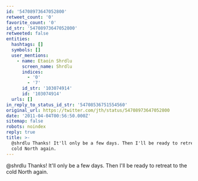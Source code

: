 ```yaml
---
id: '54708973647052800'
retweet_count: '0'
favorite_count: '0'
id_str: '54708973647052800'
retweeted: false
entities:
  hashtags: []
  symbols: []
  user_mentions:
    - name: Etaoin Shrdlu
      screen_name: Shrdlu
      indices:
        - '0'
        - '7'
      id_str: '103074914'
      id: '103074914'
  urls: []
in_reply_to_status_id_str: '54708536751554560'
original_url: https://twitter.com/jth/status/54708973647052800
date: '2011-04-04T00:56:50.000Z'
sitemap: false
robots: noindex
reply: true
title: >-
  @shrdlu Thanks! It'll only be a few days. Then I'll be ready to retreat to the
  cold North again.
---
```


@shrdlu Thanks! It'll only be a few days. Then I'll be ready to retreat to the cold North again.